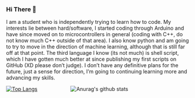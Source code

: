 ### Hi There 👋
I am a student who is independently trying to learn how to code. My interests lie between hard/software, I started coding through Arduino and have since moved on to microcontrollers in general (coding with C++, do not know much C++ outside of that area). I also know python and am going to try to move in the direction of machine learning, although that is still far off at that point. The third language I know (its not much) is shell script, which I have gotten much better at since publishing my first scripts on GitHub (XD please don’t judge). I don’t have any definitive plans for the future, just a sense for direction, I’m going to continuing learning more and advancing my skills.


[![Top Langs](https://github-readme-stats.vercel.app/api/top-langs/?username=Treebug842&hide=javascript,html)](https://github.com/anuraghazra/github-readme-stats) &nbsp; &nbsp; &nbsp; &nbsp; &nbsp; &nbsp; &nbsp; &nbsp; &nbsp; &nbsp; &nbsp;
![Anurag's github stats](https://github-readme-stats.vercel.app/api?username=Treebug842&show_icons=true)

